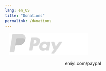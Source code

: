 ```yaml
---
lang: en_US
title: "Donations"
permalink: /donations
---
```


<a href="https://emiyl.com/paypal" target="_blank" style="padding: 1em;"><img src="/assets/images/paypal_white.png" alt="PayPal"/></a>
<p style="text-align: center;">emiyl.com/paypal</p>